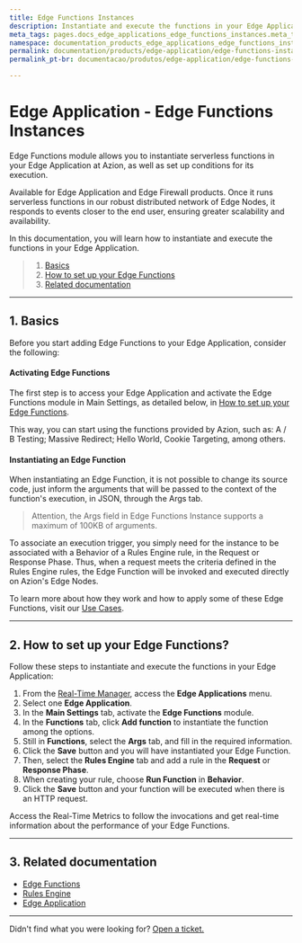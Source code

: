 ```yaml
---
title: Edge Functions Instances
description: Instantiate and execute the functions in your Edge Application.
meta_tags: pages.docs_edge_applications_edge_functions_instances.meta_tags
namespace: documentation_products_edge_applications_edge_functions_instances
permalink: documentation/products/edge-application/edge-functions-instances
permalink_pt-br: documentacao/produtos/edge-application/edge-functions-instances

---
```

# Edge **Application - Edge Functions Instances**



Edge Functions module allows you to instantiate serverless functions in your Edge Application at Azion, as well as set up conditions for its execution.

Available for Edge Application and Edge Firewall products. Once it runs serverless functions in our robust distributed network of Edge Nodes, it responds to events closer to the end user, ensuring greater scalability and availability.

In this documentation, you will learn how to instantiate and execute the functions in your Edge Application.

> 1. [Basics](#Basics)
> 2. [How to set up your Edge Functions](#how-to-set-up-your-edge-functions)
> 3. [Related documentation](#related-documentation)

***

## 1. Basics 

Before you start adding Edge Functions to your Edge Application, consider the following:

#### Activating Edge Functions

The first step is to access your Edge Application and activate the Edge Functions module in Main Settings, as detailed below, in [How to set up your Edge Functions](#how-to-set-up-your-edge-functions).

This way, you can start using the functions provided by Azion, such as: A / B Testing; Massive Redirect; Hello World, Cookie Targeting, among others.

#### Instantiating an Edge Function

When instantiating an Edge Function, it is not possible to change its source code, just inform the arguments that will be passed to the context of the function's execution, in JSON, through the Args tab.

> Attention, the Args field in Edge Functions Instance supports a maximum of 100KB of arguments.

To associate an execution trigger, you simply need for the instance to be associated with a Behavior of a Rules Engine rule, in the Request or Response Phase. Thus, when a request meets the criteria defined in the Rules Engine rules, the Edge Function will be invoked and executed directly on Azion's Edge Nodes.

To learn more about how they work and how to apply some of these Edge Functions, visit our [Use Cases](https://www.azion.com/en/documentation/use-cases/).

***

## 2. How to set up your Edge Functions? 

Follow these steps to instantiate and execute the functions in your Edge Application:

1. From the [Real-Time Manager](#https://manager.azion.com/), access the **Edge Applications** menu.
2. Select one **Edge Application**.
3. In the **Main Settings** tab, activate the **Edge Functions** module.
4. In the **Functions** tab, click **Add function** to instantiate the function among the options.
5. Still in **Functions**, select the **Args** tab, and fill in the required information.
6. Click the **Save** button and you will have instantiated your Edge Function.
7. Then, select the **Rules Engine** tab and add a rule in the **Request** or **Response Phase**.
8. When creating your rule, choose **Run Function** in **Behavior**.
9. Click the **Save** button and your function will be executed when there is an HTTP request.

Access the Real-Time Metrics to follow the invocations and get real-time information about the performance of your Edge Functions.

***

## 3. Related documentation 

* [Edge Functions](https://www.azion.com/pt-br/documentacao/produtos/edge-application/edge-functions/)
* [Rules Engine](https://www.azion.com/en/documentation/products/edge-application/rules-engine/)
* [Edge Application](https://www.azion.com/en/documentation/products/edge-application/)

***

Didn't find what you were looking for? [Open a ticket.](https://tickets.azion.com/)